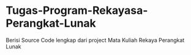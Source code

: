 # Tugas-Program-Rekayasa-Perangkat-Lunak
Berisi Source Code lengkap dari project Mata Kuliah Rekaya Perangkat Lunak
